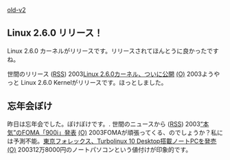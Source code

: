 [old-v2](ig031219-orig.html)

## Linux 2.6.0 リリース！

Linux 2.6.0 カーネルがリリースです。リリースされてほんとうに良かったですね。







世間のリリース ([RSS](ig031219-release.xml)) 2003[Linux 2.6.0カーネル、ついに公開](http://japan.cnet.com/news/ent/story/0,2000047623,20062945,00.htm) [(O)](http://japan.cnet.com/news/ent/story/0,2000047623,20062945,00.htm) 2003ようやっと Linux 2.6.0 Kernelがリリースです。ほっとしました。

## 忘年会ぼけ


昨日は忘年会でした。ぼけぼけです。.
世間のニュースから ([RSS](ig031219-news.xml)) 2003[“本気”のFOMA「900i」発表](http://www.zdnet.co.jp/news/0312/18/njbt_02.html) [(O)](http://www.zdnet.co.jp/news/0312/18/njbt_02.html) 2003FOMAが頑張ってくる、のでしょうか？私には予測不能。[東京フォレックス、Turbolinux 10 Desktop搭載ノートPCを発売](http://japan.cnet.com/news/tech/story/0,2000047674,20062946,00.htm) [(O)](http://japan.cnet.com/news/tech/story/0,2000047674,20062946,00.htm) 200312万8000円のノートパソコンという値付けが印象的です。